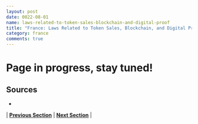 ```yaml
---
layout: post
date: 0022-08-01
name: laws-related-to-token-sales-blockchain-and-digital-proof
title: "France: Laws Related to Token Sales, Blockchain, and Digital Proof"
category: france
comments: true
---
```


# Page in progress, stay tuned!

Sources 
--- 
- 


| **[Previous Section]( https://neo-project.github.io/global-blockchain-compliance-hub//france/france-governing-by-law.html)** | **[Next Section]( https://neo-project.github.io/global-blockchain-compliance-hub//france/france-securities-related-laws.html)** |
